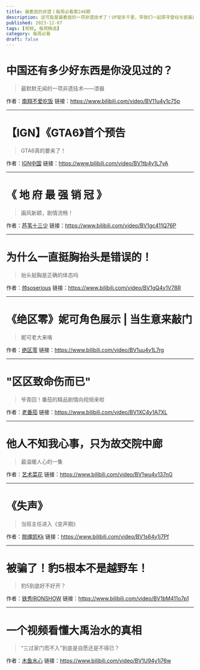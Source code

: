 ```yaml
---
title: 最委屈的非遗丨每周必看第246期
description: 这可能是最委屈的一项非遗技术了！UP驱车千里，带我们一起探寻曾经与瓷器比肩的存在——漆器！
published: 2023-12-07
tags: [视频, 每周精选]
category: 每周必看
draft: false
---
```


# 中国还有多少好东西是你没见过的？
> 最默默无闻的一项非遗技术——漆器

作者：[南翔不爱吃饭](https://space.bilibili.com/596842980)
链接：https://www.bilibili.com/video/BV11u4y1c75p

---

# 【IGN】《GTA6》首个预告
> GTA6真的要来了！

作者：[IGN中国](https://space.bilibili.com/652239032)
链接：https://www.bilibili.com/video/BV1tb4y1L7yA

---

# 《 地 府 最 强 销 冠 》
> 画风新颖，剧情流畅！

作者：[芦苇十三少](https://space.bilibili.com/5818410)
链接：https://www.bilibili.com/video/BV1gc411Q76P

---

# 为什么一直挺胸抬头是错误的！
> 抬头挺胸是正确的体态吗

作者：[帅soserious](https://space.bilibili.com/66391032)
链接：https://www.bilibili.com/video/BV1gQ4y1V78R

---

# 《绝区零》妮可角色展示 | 当生意来敲门
> 妮可老大来咯

作者：[绝区零](https://space.bilibili.com/1636034895)
链接：https://www.bilibili.com/video/BV1uu4y1L7rg

---

# "区区致命伤而已"
> 爷青回！番茄的精品剧情向视频来啦

作者：[老番茄](https://space.bilibili.com/546195)
链接：https://www.bilibili.com/video/BV1XC4y1A7XL

---

# 他人不知我心事，只为故交院中廊
> 最温暖人心的一集

作者：[艺术菜花](https://space.bilibili.com/328081491)
链接：https://www.bilibili.com/video/BV1wu4y137nG

---

# 《失声》
> 当班主任进入《变声期》

作者：[脱缰凯Kk](https://space.bilibili.com/373388923)
链接：https://www.bilibili.com/video/BV1s64y1j7Pf

---

# 被骗了！豹5根本不是越野车！
> 豹5到底好不好开？

作者：[铁秀IRONSHOW](https://space.bilibili.com/405067166)
链接：https://www.bilibili.com/video/BV1bM411o7p1

---

# 一个视频看懂大禹治水的真相
> “三过家门而不入”到底是自愿还是不得已？

作者：[木鱼水心](https://space.bilibili.com/927587)
链接：https://www.bilibili.com/video/BV1U94y1j76w

